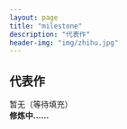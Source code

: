 ```yaml
---
layout: page
title: "milestone"
description: "代表作"
header-img: "img/zhihu.jpg"
---
```


## 代表作
暂无（等待填充）   
**修炼中……**






